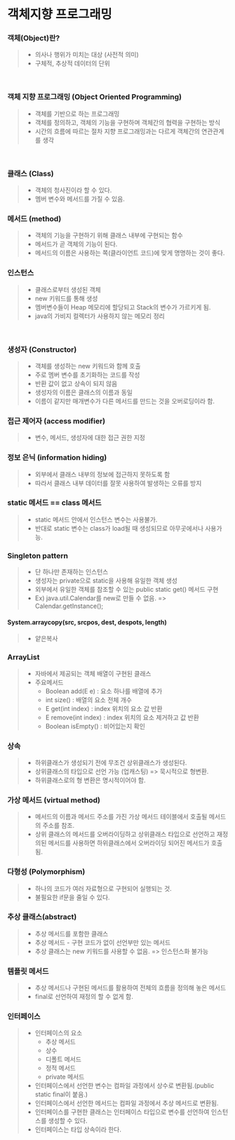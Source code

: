 # 객체지향 프로그래밍

### 객체(Object)란?

> - 의사나 행위가 미치는 대상 (사전적 의미)
> - 구체적, 추상적 데이터의 단위 

<br>

### 객체 지향 프로그래밍 (Object Oriented Programming)

> - 객체를 기반으로 하는 프로그래밍
> - 객체를 정의하고, 객체의 기능을 구현하며 객체간의 협력을 구현하는 방식
> - 시간의 흐름에 따르는 절차 지향 프로그래밍과는 다르게 객체간의 연관관계를 생각

<br>

### 클래스 (Class)

> - 객체의 청사진이라 할 수 있다.
> - 멤버 변수와 메서드를 가질 수 있음.

### 메서드 (method)

> - 객체의 기능을 구현하기 위해 클래스 내부에 구현되는 함수
> - 메서드가 곧 객체의 기능이 된다.
> - 메서드의 이름은 사용하는 쪽(클라이언트 코드)에 맞게 명명하는 것이 좋다.

### 인스턴스 

> - 클래스로부터 생성된 객체
> - new 키워드를 통해 생성
> - 멤버변수들이 Heap 메모리에 할당되고 Stack의 변수가 가르키게 됨.
> - java의 가비지 컬렉터가 사용하지 않는 메모리 정리

<br>

### 생성자 (Constructor)

> - 객체를 생성하는 new 키워드와 함께 호출
> - 주로 멤버 변수를 초기화하는 코드를 작성
> - 반환 값이 없고 상속이 되지 않음
> - 생성자의 이름은 클래스의 이름과 동일
> - 이름이 같지만 매개변수가 다른 메서드를 만드는 것을 오버로딩이라 함.



### 접근 제어자 (access modifier)

> - 변수, 메서드, 생성자에 대한 접근 권한 지정

### 정보 은닉 (information hiding)

> - 외부에서 클래스 내부의 정보에 접근하지 못하도록 함
> - 따라서 클래스 내부 데이터를 잘못 사용하여 발생하는 오류를 방지



### static 메서드 == class 메서드

> - static 메서드 안에서 인스턴스 변수는 사용불가.
> - 반대로 static 변수는 class가 load될 때 생성되므로 아무곳에서나 사용가능.



### Singleton pattern

> - 단 하나만 존재하는 인스턴스
> - 생성자는 private으로 static을 사용해 유일한 객체 생성
> - 외부에서 유일한 객체를 참조할 수 있는 public static get() 메서드 구현
> - Ex) java.util.Calendar를 new로 만들 수 없음. => Calendar.getInstance();



#### System.arraycopy(src, srcpos, dest, despots, length)

> - 얕은복사 



### ArrayList

> - 자바에서 제공되는 객체 배열이 구현된 클래스
> - 주요메서드
>   - Boolean add(E e) : 요소 하나를 배열에 추가
>   - int size() : 배열의 요소 전체 개수
>   - E get(int index) : index 위치의 요소 값 반환
>   - E remove(int index) : index 위치의 요소 제거하고 값 반환
>   - Boolean isEmpty() : 비어있는지 확인



### 상속

> - 하위클래스가 생성되기 전에 무조건 상위클래스가 생성된다.
> - 상위클래스의 타입으로 선언 가능 (업캐스팅) => 묵시적으로 형변환.
> - 하위클래스로의 형 변환은 명시적이어야 함.



### 가상 메서드 (virtual method)

> - 메서드의 이름과 메서드 주소를 가진 가상 메서드 테이블에서 호출될 메서드의 주소를 참조.
> - 상위 클래스의 메서드를 오버라이딩하고 상위클래스 타입으로 선언하고 재정의된 메서드를 사용하면 하위클래스에서 오버라이딩 되어진 메서드가 호출 됨.



### 다형성 (Polymorphism)

> - 하나의 코드가 여러 자료형으로 구현되어 실행되는 것.
> - 불필요한 if문을 줄일 수 있다.



### 추상 클래스(abstract)

> - 추상 메서드를 포함한 클래스
> - 추상 메서드 - 구현 코드가 없이 선언부만 있는 메서드
> - 추상 클래스는 new 키워드를 사용할 수 없음. => 인스턴스화 불가능



### 템플릿 메서드

> - 추상 메서드나 구현된 메서드를 활용하여 전체의 흐름을 정의해 놓은 메서드
> - final로 선언하여 재정의 할 수 없게 함.



### 인터페이스

> - 인터페이스의 요소
>   - 추상 메서드
>   - 상수
>   - 디폴트 메서드
>   - 정적 메서드
>   - private 메서드
> - 인터페이스에서 선언한 변수는 컴파일 과정에서 상수로 변환됨.(public static final이 붙음.)
> - 인터페이스에서 선언한 메서드는 컴파일 과정에서 추상 메서드로 변환됨.
> - 인터페이스를 구현한 클래스는 인터페이스 타입으로 변수를 선언하여 인스턴스를 생성할 수 있다.
> - 인터페이스는 타입 상속이라 한다.

